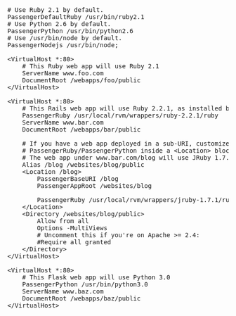 <pre class="highlight"><span class="c"># Use Ruby 2.1 by default.</span>
PassengerDefaultRuby /usr/bin/ruby2.1
<span class="c"># Use Python 2.6 by default.</span>
PassengerPython /usr/bin/python2.6
<span class="c"># Use /usr/bin/node by default.</span>
PassengerNodejs /usr/bin/node;

&lt;VirtualHost *:80&gt;
    <span class="c"># This Ruby web app will use Ruby 2.1</span>
    ServerName www.foo.com
    DocumentRoot /webapps/foo/public
&lt;/VirtualHost&gt;

&lt;VirtualHost *:80&gt;
    <span class="c"># This Rails web app will use Ruby 2.2.1, as installed by RVM</span>
    PassengerRuby /usr/local/rvm/wrappers/ruby-2.2.1/ruby
    ServerName www.bar.com
    DocumentRoot /webapps/bar/public

    <span class="c"># If you have a web app deployed in a sub-URI, customize
    # PassengerRuby/PassengerPython inside a &lt;Location&gt; block.
    # The web app under www.bar.com/blog will use JRuby 1.7.1</span>
    Alias /blog /websites/blog/public
    &lt;Location /blog&gt;
        PassengerBaseURI /blog
        PassengerAppRoot /websites/blog

        PassengerRuby /usr/local/rvm/wrappers/jruby-1.7.1/ruby
    &lt;/Location&gt;
    &lt;Directory /websites/blog/public&gt;
        Allow from all
        Options -MultiViews
        <span class="c"># Uncomment this if you're on Apache >= 2.4:
        #Require all granted</span>
    &lt;/Directory&gt;
&lt;/VirtualHost&gt;

&lt;VirtualHost *:80&gt;
    <span class="c"># This Flask web app will use Python 3.0</span>
    PassengerPython /usr/bin/python3.0
    ServerName www.baz.com
    DocumentRoot /webapps/baz/public
&lt;/VirtualHost&gt;</pre>